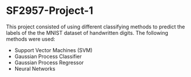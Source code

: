 # SF2957-Project-1

This project consisted of using different classifying methods to predict the labels of the the MNIST dataset of handwritten digits. The following methods were used:
* Support Vector Machines (SVM)
* Gaussian Process Classifier
* Gaussian Process Regressor
* Neural Networks
